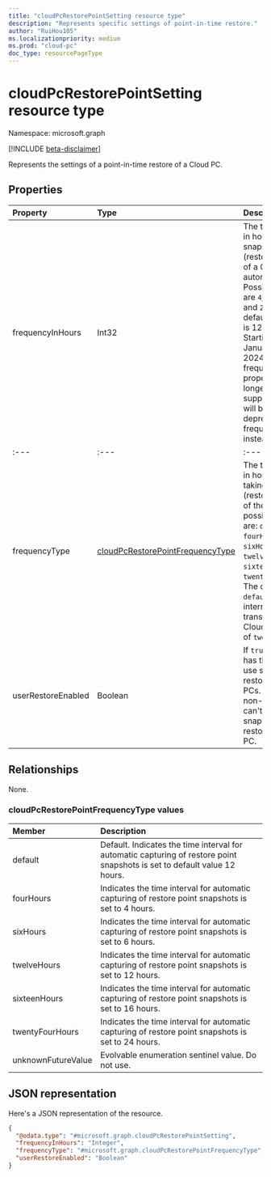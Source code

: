 ```yaml
---
title: "cloudPcRestorePointSetting resource type"
description: "Represents specific settings of point-in-time restore."
author: "RuiHou105"
ms.localizationpriority: medium
ms.prod: "cloud-pc"
doc_type: resourcePageType
---
```


# cloudPcRestorePointSetting resource type

Namespace: microsoft.graph

[!INCLUDE [beta-disclaimer](../../includes/beta-disclaimer.md)]

Represents the settings of a point-in-time restore of a Cloud PC.

## Properties

|Property|Type|Description|
|:---|:---|:---|
|frequencyInHours|Int32|The time interval in hours to take snapshots (restore points) of a Cloud PC automatically. Possible values are `4`, `6`, `12`, `16`, and `24`. The default frequency is 12 hours. Starting from January 31, 2024, frequencyInHours property will no longer be supported and will be marked as deprecated. Use frequencyType instead.|
|:---|:---|:---|
|frequencyType|[cloudPcRestorePointFrequencyType](#cloudPcRestorePointFrequencyType-values)|The time interval in hours for auto taking snapshots (restore points) of the Cloud PC, possible values are: `default`, `fourHours`, `sixHours`, `twelveHours`, `sixteenHours`, `twentyFourHours`. The default value: `default` that internally translates to Cloud PC default of `twelveHours`.|
|userRestoreEnabled|Boolean|If `true`, the user has the ability to use snapshots to restore Cloud PCs. If `false`, non-admin users can't use snapshots to restore the Cloud PC.|

## Relationships

None.


### cloudPcRestorePointFrequencyType values


|Member|Description|
|:---|:---|
|default|Default. Indicates the time interval for automatic capturing of restore point snapshots is set to default value 12 hours.|0|
|fourHours|Indicates the time interval for automatic capturing of restore point snapshots is set to 4 hours.|1|
|sixHours|Indicates the time interval for automatic capturing of restore point snapshots is set to 6 hours.|2|
|twelveHours|Indicates the time interval for automatic capturing of restore point snapshots is set to 12 hours.|3|
|sixteenHours|Indicates the time interval for automatic capturing of restore point snapshots is set to 16 hours.|4|
|twentyFourHours|Indicates the time interval for automatic capturing of restore point snapshots is set to 24 hours.|5|
|unknownFutureValue|Evolvable enumeration sentinel value. Do not use. |6|


## JSON representation

Here's a JSON representation of the resource.
<!-- {
  "blockType": "resource",
  "@odata.type": "microsoft.graph.cloudPcRestorePointSetting"
}
-->

``` json
{
  "@odata.type": "#microsoft.graph.cloudPcRestorePointSetting",
  "frequencyInHours": "Integer",
  "frequencyType": "#microsoft.graph.cloudPcRestorePointFrequencyType",
  "userRestoreEnabled": "Boolean"
}
```
